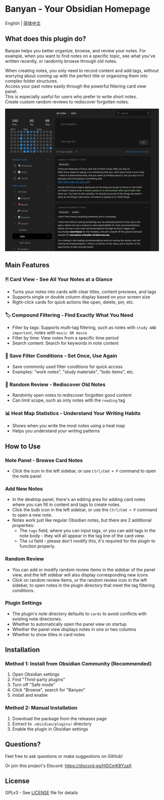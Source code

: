 # Banyan - Your Obsidian Homepage

English | [简体中文](./docs/README_zh.md)

## What does this plugin do?

Banyan helps you better organize, browse, and review your notes. For example, when you want to find notes on a specific topic, see what you've written recently, or randomly browse through old notes.

When creating notes, you only need to record content and add tags, without worrying about coming up with the perfect title or organizing them into complex folder structures.  
Access your past notes easily through the powerful filtering card view panel.  
This is especially useful for users who prefer to write short notes.  
Create custom random reviews to rediscover forgotten notes.

![demo](./docs/demo.png)

## Main Features

### 🃏 Card View - See All Your Notes at a Glance
- Turns your notes into cards with clear titles, content previews, and tags
- Supports single or double column display based on your screen size
- Right-click cards for quick actions like open, delete, pin, etc.

### 🏷️ Compound Filtering - Find Exactly What You Need
- Filter by tags: Supports multi-tag filtering, such as notes with `study AND important`, notes with `music OR movie`
- Filter by time: View notes from a specific time period
- Search content: Search for keywords in note content

### 💾 Save Filter Conditions - Set Once, Use Again
- Save commonly used filter conditions for quick access
- Examples: "work notes", "study materials", "todo items", etc.

### 🎲 Random Review - Rediscover Old Notes
- Randomly open notes to rediscover forgotten good content
- Can limit scope, such as only notes with the `reading` tag

### 📊 Heat Map Statistics - Understand Your Writing Habits
- Shows when you write the most notes using a heat map
- Helps you understand your writing patterns

## How to Use

### Note Panel - Browse Card Notes
- Click the icon in the left sidebar, or use `Ctrl/Cmd + P` command to open the note panel

### Add New Notes
- In the desktop panel, there's an editing area for adding card notes where you can fill in content and tags to create notes.
- Click the bulb icon in the left sidebar, or use the `Ctrl/Cmd + P` command to open a new note.
- Notes work just like regular Obsidian notes, but there are 2 additional properties:
    - The `tags` field, where you can input tags, or you can add tags in the note body - they will all appear in the tag line of the card view.
    - The `id` field - please don't modify this, it's required for the plugin to function properly.

### Random Review
- You can add or modify random review items in the sidebar of the panel view, and the left sidebar will also display corresponding new icons
- Click on random review items, or the random review icon in the left sidebar, to open notes in the plugin directory that meet the tag filtering conditions.

### Plugin Settings

- The plugin's note directory defaults to `cards` to avoid conflicts with existing note directories.
- Whether to automatically open the panel view on startup
- Whether the panel view displays notes in one or two columns
- Whether to show titles in card notes

## Installation

### Method 1: Install from Obsidian Community (Recommended)
1. Open Obsidian settings
2. Find "Third-party plugins"
3. Turn off "Safe mode"
4. Click "Browse", search for "Banyan"
5. Install and enable

### Method 2: Manual Installation
1. Download the package from the releases page
2. Extract to `.obsidian/plugins/` directory
3. Enable the plugin in Obsidian settings

## Questions?

Feel free to ask questions or make suggestions on GitHub!

Or join this project's Discord: https://discord.gg/HGCmK8YzaX

## License

GPLv3 - See [LICENSE](LICENSE) file for details